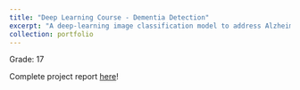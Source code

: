 ```yaml
---
title: "Deep Learning Course - Dementia Detection"
excerpt: "A deep-learning image classification model to address Alzheimer’s disease classification problem.<br/><br/><img src='/images/portfolio/brain_mri.jpg'><br/>"
collection: portfolio
---
```

Grade: 17

Complete project report [here](https://liveeduisegiunl-my.sharepoint.com/:b:/g/personal/20211652_novaims_unl_pt/EZ8l2xoPepFLnfgh9IRXywQBI7afnqvXevARYg7pBOUwyg?e=8XYogz)!

